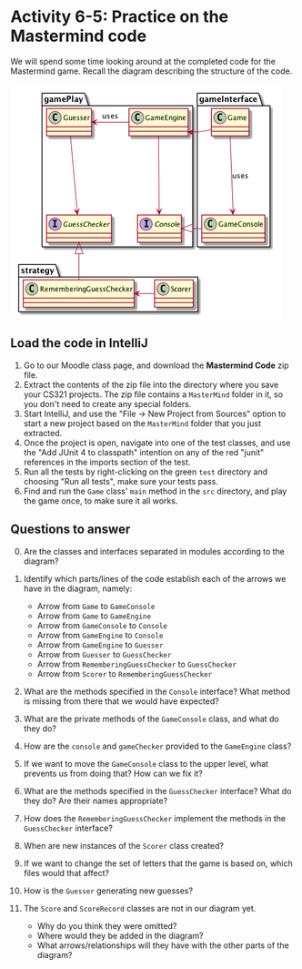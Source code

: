 # Activity 6-5: Practice on the Mastermind code

We will spend some time looking around at the completed code for the Mastermind game. Recall the diagram describing the structure of the code.

![](../images/mastermindResponsibilities.png)

## Load the code in IntelliJ

1. Go to our Moodle class page, and download the **Mastermind Code** zip file.
2. Extract the contents of the zip file into the directory where you save your CS321 projects. The zip file contains a `MasterMind` folder in it, so you don't need to create any special folders.
3. Start IntelliJ, and use the "File -> New Project from Sources" option to start a new project based on the `MasterMind` folder that you just extracted.
4. Once the project is open, navigate into one of the test classes, and use the "Add JUnit 4 to classpath" intention on any of the red "junit" references in the imports section of the test.
5. Run all the tests by right-clicking on the green `test` directory and choosing "Run all tests", make sure your tests pass.
6. Find and run the `Game` class' `main` method in the `src` directory, and play the game once, to make sure it all works.

## Questions to answer

0. Are the classes and interfaces separated in modules according to the diagram?
1. Identify which parts/lines of the code establish each of the arrows we have in the diagram, namely:

    - Arrow from `Game` to `GameConsole`
    - Arrow from `Game` to `GameEngine`
    - Arrow from `GameConsole` to `Console`
    - Arrow from `GameEngine` to `Console`
    - Arrow from `GameEngine` to `Guesser`
    - Arrow from `Guesser` to `GuessChecker`
    - Arrow from `RememberingGuessChecker` to `GuessChecker`
    - Arrow from `Scorer` to `RememberingGuessChecker`

2. What are the methods specified in the `Console` interface? What method is missing from there that we would have expected?
3. What are the private methods of the `GameConsole` class, and what do they do?
4. How are the `console` and `gameChecker` provided to the `GameEngine` class?
5. If we want to move the `GameConsole` class to the upper level, what prevents us from doing that? How can we fix it?
6. What are the methods specified in the `GuessChecker` interface? What do they do? Are their names appropriate?
7. How does the `RememberingGuessChecker` implement the methods in the `GuessChecker` interface?
8. When are new instances of the `Scorer` class created?
9. If we want to change the set of letters that the game is based on, which files would that affect?
10. How is the `Guesser` generating new guesses?
11. The `Score` and `ScoreRecord` classes are not in our diagram yet.
    - Why do you think they were omitted?
    - Where would they be added in the diagram?
    - What arrows/relationships will they have with the other parts of the diagram?
